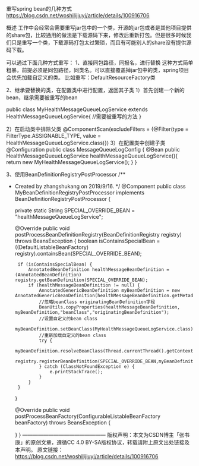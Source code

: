 
重写spring bean的几种方式
https://blog.csdn.net/woshilijiuyi/article/details/100916706 

概述
工作中会经常会需要重写jar包中的一个类，开源的jar包或者是其他项目提供的share包，比较通用的做法是下载源码下来，修改后重新打包。但是很多时候我们只是重写一个类，下载源码打包太过繁琐，而且有可能别人的share没有提供源码下载。

可以通过下面几种方式重写：
1、直接同包路径，同报名，进行替换
这种方式简单粗暴，前提必须是同包路径，同类名。可以直接覆盖掉jar包中的类，spring项目会优先加载自定义的类。
比如重写：DefaultResourceFactory类

2、继承要替换的类，在配置类中进行配置，返回其子类
1）首先创建一个新的bean，继承需要被重写的bean

public class MyHealthMessageQueueLogService extends HealthMessageQueueLogService{
    //需要被重写的方法
}

2）在启动类中排除父类
@ComponentScan(excludeFilters = {@Filter(type = FilterType.ASSIGNABLE_TYPE, value = HealthMessageQueueLogService.class)})
3）在配置类中创建子类
@Configuration
public class MessageQueueLogConfig {
    @Bean
    public HealthMessageQueueLogService healthMessageQueueLogService(){
        return new MyHealthMessageQueueLogService();
    }
}

3、使用BeanDefinitionRegistryPostProcessor
/**
 * Created by zhangshukang on 2019/9/16.
 */
@Component
public class MyBeanDefinitionRegistryPostProcessor implements BeanDefinitionRegistryPostProcessor {

    private static String SPECIAL_OVERRIDE_BEAN = "healthMessageQueueLogService";

    @Override
    public void postProcessBeanDefinitionRegistry(BeanDefinitionRegistry registry) throws BeansException {
        boolean isContainsSpecialBean = ((DefaultListableBeanFactory) registry).containsBean(SPECIAL_OVERRIDE_BEAN);

        if (isContainsSpecialBean) {
            AnnotatedBeanDefinition healthMessageBeanDefinition = (AnnotatedBeanDefinition) registry.getBeanDefinition(SPECIAL_OVERRIDE_BEAN);
            if (healthMessageBeanDefinition != null) {
                AnnotatedGenericBeanDefinition myBeanDefinition = new AnnotatedGenericBeanDefinition(healthMessageBeanDefinition.getMetadata());
                //忽略beanClass originatingBeanDefinition字段
                BeanUtils.copyProperties(healthMessageBeanDefinition, myBeanDefinition,"beanClass","originatingBeanDefinition");
                //设置自定义的bean class
                myBeanDefinition.setBeanClass(MyHealthMessageQueueLogService.class);
                //重新加载自定义的bean class
                try {
                    myBeanDefinition.resolveBeanClass(Thread.currentThread().getContextClassLoader());
                    registry.registerBeanDefinition(SPECIAL_OVERRIDE_BEAN,myBeanDefinition);
                } catch (ClassNotFoundException e) {
                    e.printStackTrace();
                }
            }
        }
    }

    @Override
    public void postProcessBeanFactory(ConfigurableListableBeanFactory beanFactory) throws BeansException {

    }
}
————————————————
版权声明：本文为CSDN博主「张书康」的原创文章，遵循CC 4.0 BY-SA版权协议，转载请附上原文出处链接及本声明。
原文链接：https://blog.csdn.net/woshilijiuyi/article/details/100916706

